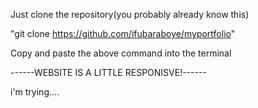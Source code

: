 Just clone the repository(you probably already know this)

"git clone https://github.com/ifubaraboye/myportfolio"

Copy and paste the above command into the terminal 




------WEBSITE IS A LITTLE RESPONISVE!------






i'm trying....
